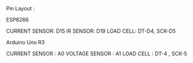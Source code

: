 Pin Layout : 

ESP8266

CURRENT SENSOR: D15 
IR SENSOR: D19 
LOAD CELL: DT-D4, SCK-D5

Arduino Uno R3

CURRENT SENSOR : A0 
VOLTAGE SENSOR : A1 
LOAD CELL : DT-4 , SCK-5
